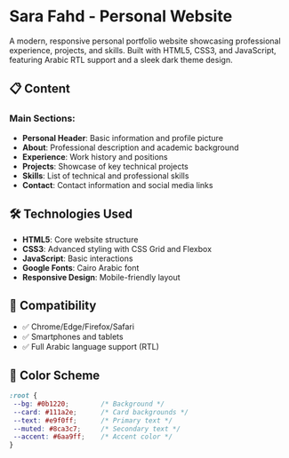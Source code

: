 # Sara Fahd - Personal Website

A modern, responsive personal portfolio website showcasing professional experience, projects, and skills. Built with HTML5, CSS3, and JavaScript, featuring Arabic RTL support and a sleek dark theme design.

## 📋 Content

### Main Sections:
* **Personal Header**: Basic information and profile picture
* **About**: Professional description and academic background
* **Experience**: Work history and positions
* **Projects**: Showcase of key technical projects
* **Skills**: List of technical and professional skills
* **Contact**: Contact information and social media links

## 🛠️ Technologies Used

* **HTML5**: Core website structure
* **CSS3**: Advanced styling with CSS Grid and Flexbox
* **JavaScript**: Basic interactions
* **Google Fonts**: Cairo Arabic font
* **Responsive Design**: Mobile-friendly layout

## 📱 Compatibility

* ✅ Chrome/Edge/Firefox/Safari
* ✅ Smartphones and tablets
* ✅ Full Arabic language support (RTL)


## 🎨 Color Scheme

```css
:root {
 --bg: #0b1220;        /* Background */
 --card: #111a2e;      /* Card backgrounds */
 --text: #e9f0ff;      /* Primary text */
 --muted: #8ca3c7;     /* Secondary text */
 --accent: #6aa9ff;    /* Accent color */
}
